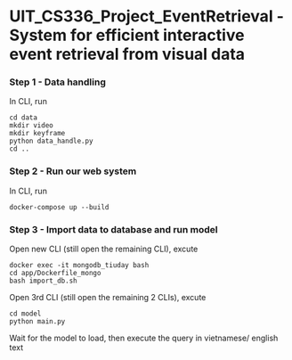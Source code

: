 # UIT_CS336_Project_EventRetrieval - System for efficient interactive event retrieval from visual data

### Step 1 - Data handling
In CLI, run
```
cd data
mkdir video
mkdir keyframe
python data_handle.py
cd ..
```

### Step 2 - Run our web system
In CLI, run
```
docker-compose up --build
```

### Step 3 - Import data to database and run model
Open new CLI (still open the remaining CLI), excute
```
docker exec -it mongodb_tiuday bash
cd app/Dockerfile_mongo
bash import_db.sh
```
Open 3rd CLI (still open the remaining 2 CLIs), excute
```
cd model
python main.py
```
Wait for the model to load, then execute the query in vietnamese/ english text
